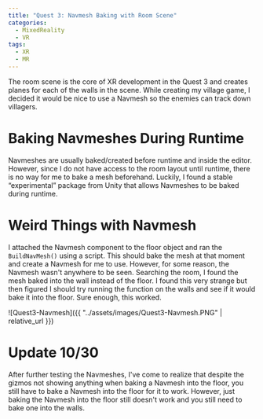```yaml
---
title: "Quest 3: Navmesh Baking with Room Scene"
categories:
  - MixedReality
  - VR
tags:
  - XR
  - MR
---
```


The room scene is the core of XR development in the Quest 3 and creates planes for each of the walls in the scene. While creating my village game, I decided it would be nice to use a Navmesh so the enemies can track down villagers.

# Baking Navmeshes During Runtime
Navmeshes are usually baked/created before runtime and inside the editor. However, since I do not have access to the room layout until runtime, there is no way for me to bake a mesh beforehand. Luckily, I found a stable “experimental” package from Unity that allows Navmeshes to be baked during runtime.

# Weird Things with Navmesh
I attached the Navmesh component to the floor object and ran the `BuildNavMesh()` using a script. This should bake the mesh at that moment and create a Navmesh for me to use. However, for some reason, the Navmesh wasn't anywhere to be seen. Searching the room, I found the mesh baked into the wall instead of the floor. I found this very strange but then figured I should try running the function on the walls and see if it would bake it into the floor. Sure enough, this worked.

![Quest3-Navmesh]({{ "../assets/images/Quest3-Navmesh.PNG" | relative_url }})

# Update 10/30
After further testing the Navmeshes, I've come to realize that despite the gizmos not showing anything when baking a Navmesh into the floor, you still have to bake a Navmesh into the floor for it to work. However, just baking the Navmesh into the floor still doesn't work and you still need to bake one into the walls.